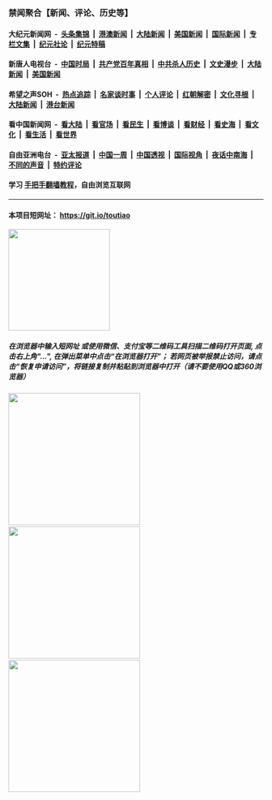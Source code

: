 ### 禁闻聚合【新闻、评论、历史等】

#### 大纪元新闻网 &nbsp;-&nbsp; [头条集锦](indexes/E头条集锦.md?t=02121211) &nbsp;|&nbsp; [港澳新闻](indexes/E港澳新闻.md?t=02121211)  &nbsp;|&nbsp; [大陆新闻](indexes/E大陆新闻.md?t=02121211) &nbsp;|&nbsp; [美国新闻](indexes/E美国新闻.md?t=02121211) &nbsp;|&nbsp; [国际新闻](indexes/E国际新闻.md?t=02121211) &nbsp;|&nbsp; [专栏文集](indexes/E专栏文集.md?t=02121211) &nbsp;|&nbsp; [纪元社论](indexes/E纪元社论.md?t=02121211) &nbsp;|&nbsp; [纪元特稿](indexes/E纪元特稿.md?t=02121211) 

#### 新唐人电视台 &nbsp;-&nbsp; [中国时局](indexes/N中国时局.md?t=02121211) &nbsp;|&nbsp; [共产党百年真相](indexes/N共产党百年真相.md?t=02121211) &nbsp;|&nbsp; [中共杀人历史](indexes/N中共杀人历史.md?t=02121211) &nbsp;|&nbsp; [文史漫步](indexes/N文史漫步.md?t=02121211) &nbsp;|&nbsp; [大陆新闻](indexes/N大陆新闻.md?t=02121211) &nbsp;|&nbsp; [美国新闻](indexes/N美国新闻.md?t=02121211)

#### 希望之声SOH &nbsp;-&nbsp; [热点追踪](indexes/H热点追踪.md?t=02121211) &nbsp;|&nbsp; [名家谈时事](indexes/H名家谈时事.md?t=02121211) &nbsp;|&nbsp; [个人评论](indexes/H个人评论.md?t=02121211)  &nbsp;|&nbsp; [红朝解密](indexes/H红朝解密.md?t=02121211) &nbsp;|&nbsp; [文化寻根](indexes/H文化寻根.md?t=02121211) &nbsp;|&nbsp; [大陆新闻](indexes/H大陆新闻.md?t=02121211) &nbsp;|&nbsp; [港台新闻](indexes/H港台新闻.md?t=02121211)

#### 看中国新闻网 &nbsp;-&nbsp; [看大陆](indexes/S看大陆.md?t=02121211) &nbsp;|&nbsp; [看官场](indexes/S看官场.md?t=02121211) &nbsp;|&nbsp; [看民生](indexes/S看民生.md?t=02121211)  &nbsp;|&nbsp; [看博谈](indexes/S看博谈.md?t=02121211) &nbsp;|&nbsp; [看财经](indexes/S看财经.md?t=02121211) &nbsp;|&nbsp; [看史海](indexes/S看史海.md?t=02121211) &nbsp;|&nbsp; [看文化](indexes/S看文化.md?t=02121211) &nbsp;|&nbsp; [看生活](indexes/S看生活.md?t=02121211) &nbsp;|&nbsp; [看世界](indexes/S看世界.md?t=02121211)

#### 自由亚洲电台 &nbsp;-&nbsp; [亚太报道](indexes/R亚太报道.md?t=02121211) &nbsp;|&nbsp; [中国一周](indexes/R中国一周.md?t=02121211) &nbsp;|&nbsp; [中国透视](indexes/R中国透视.md?t=02121211)  &nbsp;|&nbsp; [国际视角](indexes/R国际视角.md?t=02121211) &nbsp;|&nbsp; [夜话中南海](indexes/R夜话中南海.md?t=02121211) &nbsp;|&nbsp; [不同的声音](indexes/R不同的声音.md?t=02121211) &nbsp;|&nbsp; [特约评论](indexes/R特约评论.md?t=02121211)

#### 学习 [手把手翻墙教程](https://github.com/gfw-breaker/guides/wiki)，自由浏览互联网

----

#### 本项目短网址： https://git.io/toutiao
<img src="https://raw.githubusercontent.com/gfw-breaker/banned-news/master/scripts/img/qr.png" width="200px"/>  

##### 在浏览器中输入短网址 或使用微信、支付宝等二维码工具扫描二维码打开页面, 点击右上角"...", 在弹出菜单中点击“在浏览器打开”； 若网页被举报禁止访问，请点击“恢复申请访问”，将链接复制并粘贴到浏览器中打开（请不要使用QQ或360浏览器）

<img src="https://raw.githubusercontent.com/gfw-breaker/banned-news/master/scripts/img/1.png" width="260px"/> &nbsp; <img src="https://raw.githubusercontent.com/gfw-breaker/banned-news/master/scripts/img/2.png" width="260px"/> &nbsp; <img src="https://raw.githubusercontent.com/gfw-breaker/banned-news/master/scripts/img/3.png" width="260px"/>
